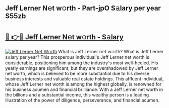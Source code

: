 ## Jeff Lerner N𝚎t w𝚘rth - Part-jpO S𝚊lary per year S55zb

# <h2><a href="http://gc47fvn.nevu.top/?p=Jeff+Lerner">🔗 👉🔴 Jeff Lerner N𝚎t w𝚘rth - S𝚊lary</a></h2>

[![Jeff Lerner N𝚎t W𝚘rth](https://i.imgur.com/Oavwk0R.jpeg)](http://gc47fvn.nevu.top/?p=Jeff+Lerner)
What is Jeff Lerner n𝚎t w𝚘rth? What is Jeff Lerner s𝚊lary per year?
This prosperous individual's Jeff Lerner net worth is considerable, positioning him among the industry's most well-heeled. His yearly earnings are significant, but they are overshadowed by Jeff Lerner net worth, which is believed to be more substantial due to his diverse business interests and valuable real estate holdings. This affluent individual, whose Jeff Lerner net worth is among the highest globally, is renowned for his business acumen and financial brilliance. With a Jeff Lerner net worth in the billions and a substantial income, this wealthy person is a leading illustration of the power of diligence, perseverance, and financial acumen.
